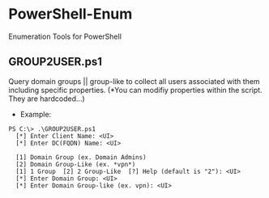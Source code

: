 # PowerShell-Enum
Enumeration Tools for PowerShell

## GROUP2USER.ps1
Query domain groups || group-like to collect all users associated with them including specific properties. 
(*You can modifiy properties within the script. They are hardcoded...)

* Example:
```
PS C:\> .\GROUP2USER.ps1
  [*] Enter Client Name: <UI>
  [*] Enter DC(FQDN) Name: <UI> 

  [1] Domain Group (ex. Domain Admins)
  [2] Domain Group-Like (ex. *vpn*)
  [1] 1 Group  [2] 2 Group-Like  [?] Help (default is "2"): <UI>
  [*] Enter Domain Group: <UI>
  [*] Enter Domain Group-like (ex. vpn): <UI>
```
